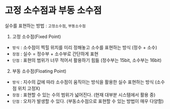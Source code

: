 

# 고정 소수점과 부동 소수점

실수를 표현하는 방법 : `고정소수점`, `부동소수점`

1. 고정 소수점(Fixed Point)

- `방식` : 소수점이 찍힐 위치를 미리 정해놓고 소수를 표현하는 방식 (정수 + 소수)
- `장점` : 실수 = 정수부 + 소수부로 간단하게 표현
- `단점` : 표현의 범위가 너무 적어서 활용하기 힘듦 (정수부는 15bit, 소수부는 16bit)

2. 부동 소수점(Floating Point)

- `방식` : 지수의 값에 따라 소수점이 움직이는 방식을 활용한 실수 표현하는 방식 (소수점 위치 고정X)
- `장점` : 표현할 수 있는 수의 범위가 넓어진다. (현재 대부분 시스템에서 활용 중)
- `단점` : 오차가 발생할 수 있다. (부동소수점으로 표현할 수 있는 방법이 매우 다양함)
